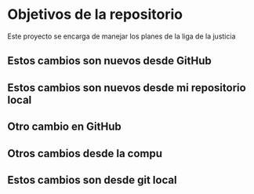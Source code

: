# Objetivos de la repositorio

Este proyecto se encarga de manejar los planes de la liga de la justicia


## Estos cambios son nuevos desde GitHub
## Estos cambios son nuevos desde mi repositorio local

## Otro cambio en GitHub
## Otros cambios desde la compu

## Estos cambios son desde git local
